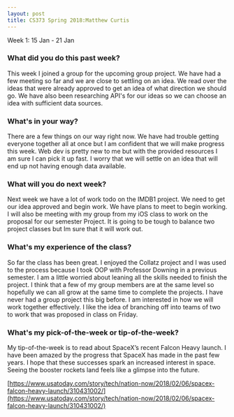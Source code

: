 ```yaml
---
layout: post
title: CS373 Spring 2018:Matthew Curtis
---
```

Week 1: 15 Jan - 21 Jan

### What did you do this past week?

This week I joined a group for the upcoming group project. We have had a few meeting so far and we are close to settling on an idea. We read over the ideas that were already approved to get an idea of what direction we should go. We have also been researching API's for our ideas so we can choose an idea with sufficient data sources. 

### What's in your way?

There are a few things on our way right now. We have had trouble getting everyone together all at once but I am confident that we will make progress this week. Web dev is pretty new to me but with the provided resources I am sure I can pick it up fast. I worry that we will settle on an idea that will end up not having enough data available.  

### What will you do next week?

Next week we have a lot of work todo on the IMDB1 project. We need to get our idea approved and begin work. We have plans to meet to begin working. I will also be meeting with my group from my iOS class to work on the proposal for our semester Project. It is going to be tough to balance two project classes but Im sure that it will work out. 

### What's my experience of the class?

So far the class has been great. I enjoyed the Collatz project and I was used to the process because I took OOP with Professor Downing in a previous semester. I am a little worried about leaning all the skills needed to finish the project. I think that a few of my group members are at the same level so hopefully we can all grow at the same time to complete the projects. I have never had a group project this big before. I am interested in how we will work together effectively. I like the idea of branching off into teams of two to work that was proposed in class on Friday.

### What's my pick-of-the-week or tip-of-the-week?

My tip-of-the-week is to read about SpaceX’s recent Falcon Heavy launch. I have been amazed  by the progress that SpaceX has made in the past few years. I hope that these successes spark an increased interest in space. Seeing the booster rockets land feels like a glimpse into the future. 

[https://www.usatoday.com/story/tech/nation-now/2018/02/06/spacex-falcon-heavy-launch/310431002/](https://www.usatoday.com/story/tech/nation-now/2018/02/06/spacex-falcon-heavy-launch/310431002/)
